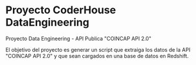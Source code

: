 # Proyecto CoderHouse DataEngineering
Proyecto Data Engineering - API Publica "COINCAP API 2.0"

El objetivo del proyecto es generar un script que extraiga los datos de la API "COINCAP API 2.0" y que sean cargados en una base de datos en Redshift.
